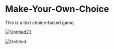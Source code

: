 # Make-Your-Own-Choice
This is a text choice-based game.

![Untitled23](https://github.com/Kshitijv24/Make-Your-Own-Choice/assets/95018078/324fef51-9b9d-4c82-a94d-377d3a78ab05)

![Untitled](https://github.com/Kshitijv24/Make-Your-Own-Choice/assets/95018078/e2be4e8c-c2bd-4a91-a9de-93dd1c9a0fdb)
